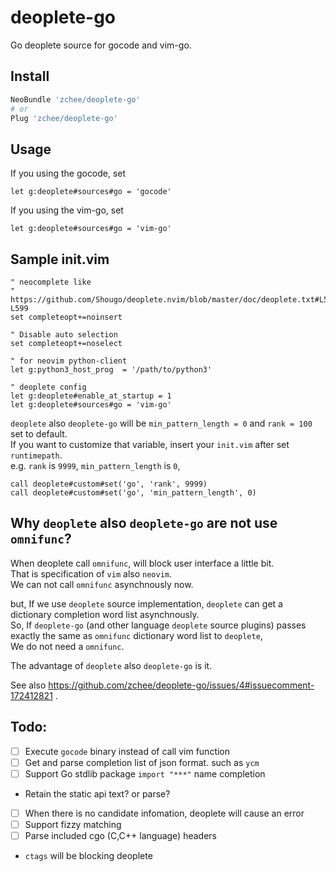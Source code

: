 # deoplete-go
Go deoplete source for gocode and vim-go.

## Install

```bash
NeoBundle 'zchee/deoplete-go'
# or
Plug 'zchee/deoplete-go'
```

## Usage
If you using the gocode, set

```vim
let g:deoplete#sources#go = 'gocode'
```

If you using the vim-go, set

```vim
let g:deoplete#sources#go = 'vim-go'
```

## Sample init.vim

```vim
" neocomplete like
" https://github.com/Shougo/deoplete.nvim/blob/master/doc/deoplete.txt#L594-L599
set completeopt+=noinsert

" Disable auto selection
set completeopt+=noselect

" for neovim python-client
let g:python3_host_prog  = '/path/to/python3'

" deoplete config
let g:deoplete#enable_at_startup = 1
let g:deoplete#sources#go = 'vim-go'
```

`deoplete` also `deoplete-go` will be `min_pattern_length = 0` and `rank = 100` set to default.  
If you want to customize that variable, insert your `init.vim` after set `runtimepath`.  
e.g. `rank` is `9999`, `min_pattern_length` is `0`,

```vim
call deoplete#custom#set('go', 'rank', 9999)
call deoplete#custom#set('go', 'min_pattern_length', 0)
```

## Why `deoplete` also `deoplete-go` are not use `omnifunc`?
When deoplete call `omnifunc`, will block user interface a little bit.  
That is specification of `vim` also `neovim`.  
We can not call `omnifunc` asynchnously now.

but, If we use `deoplete` source implementation, `deoplete` can get a dictionary completion word list asynchnously.  
So, If `deoplete-go` (and other language `deoplete` source plugins) passes exactly the same as `omnifunc` dictionary word list to `deoplete`,  
We do not need a `omnifunc`.

The advantage of `deoplete` also `deoplete-go` is it.

See also https://github.com/zchee/deoplete-go/issues/4#issuecomment-172412821 .  

Todo:
-----
- [ ] Execute `gocode` binary instead of call vim function
- [ ] Get and parse completion list of json format. such as `ycm`
- [ ] Support Go stdlib package `import "***"` name completion
 - Retain the static api text? or parse?
- [ ] When there is no candidate infomation, deoplete will cause an error
- [ ] Support fizzy matching
- [ ] Parse included cgo (C,C++ language) headers
 - `ctags` will be blocking deoplete
